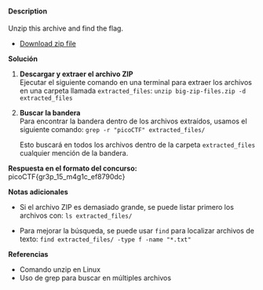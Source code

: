 #### Description

Unzip this archive and find the flag.

- [Download zip file](https://artifacts.picoctf.net/c/505/big-zip-files.zip)

**Solución**

1. **Descargar y extraer el archivo ZIP**  
    Ejecutar el siguiente comando en una terminal para extraer los archivos en una carpeta llamada `extracted_files`:
    `unzip big-zip-files.zip -d extracted_files`
    
2. **Buscar la bandera**  
    Para encontrar la bandera dentro de los archivos extraídos, usamos el siguiente comando:
    `grep -r "picoCTF" extracted_files/`
    
    Esto buscará en todos los archivos dentro de la carpeta `extracted_files` cualquier mención de la bandera.
    

**Respuesta en el formato del concurso:**  
picoCTF{gr3p_15_m4g1c_ef8790dc}

**Notas adicionales**

- Si el archivo ZIP es demasiado grande, se puede listar primero los archivos con:
    `ls extracted_files/`
    
- Para mejorar la búsqueda, se puede usar `find` para localizar archivos de texto:
    `find extracted_files/ -type f -name "*.txt"`
    

**Referencias**

- Comando unzip en Linux
- Uso de grep para buscar en múltiples archivos